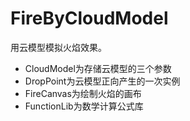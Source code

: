 <h1>FireByCloudModel</h1>
<p>用云模型模拟火焰效果。</p>
<ul>
<li>CloudModel为存储云模型的三个参数</li>
<li>DropPoint为云模型正向产生的一次实例</li>
<li>FireCanvas为绘制火焰的画布</li>
<li>FunctionLib为数学计算公式库</li>
</ul>
